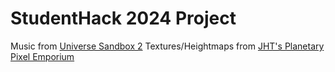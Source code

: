 # StudentHack 2024 Project

Music from [Universe Sandbox 2](universesandbox.com/about)
Textures/Heightmaps from [JHT's Planetary Pixel Emporium](https://planetpixelemporium.com/)
